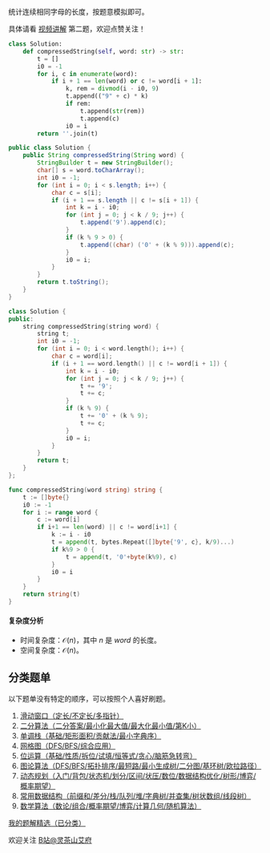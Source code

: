 统计连续相同字母的长度，按题意模拟即可。

具体请看 [视频讲解](https://www.bilibili.com/video/BV17t421N7L6/) 第二题，欢迎点赞关注！

```py [sol-Python3]
class Solution:
    def compressedString(self, word: str) -> str:
        t = []
        i0 = -1
        for i, c in enumerate(word):
            if i + 1 == len(word) or c != word[i + 1]:
                k, rem = divmod(i - i0, 9)
                t.append(("9" + c) * k)
                if rem:
                    t.append(str(rem))
                    t.append(c)
                i0 = i
        return ''.join(t)
```

```java [sol-Java]
public class Solution {
    public String compressedString(String word) {
        StringBuilder t = new StringBuilder();
        char[] s = word.toCharArray();
        int i0 = -1;
        for (int i = 0; i < s.length; i++) {
            char c = s[i];
            if (i + 1 == s.length || c != s[i + 1]) {
                int k = i - i0;
                for (int j = 0; j < k / 9; j++) {
                    t.append('9').append(c);
                }
                if (k % 9 > 0) {
                    t.append((char) ('0' + (k % 9))).append(c);
                }
                i0 = i;
            }
        }
        return t.toString();
    }
}
```

```cpp [sol-C++]
class Solution {
public:
    string compressedString(string word) {
        string t;
        int i0 = -1;
        for (int i = 0; i < word.length(); i++) {
            char c = word[i];
            if (i + 1 == word.length() || c != word[i + 1]) {
                int k = i - i0;
                for (int j = 0; j < k / 9; j++) {
                    t += '9';
                    t += c;
                }
                if (k % 9) {
                    t += '0' + (k % 9);
                    t += c;
                }
                i0 = i;
            }
        }
        return t;
    }
};
```

```go [sol-Go]
func compressedString(word string) string {
	t := []byte{}
	i0 := -1
	for i := range word {
		c := word[i]
		if i+1 == len(word) || c != word[i+1] {
			k := i - i0
			t = append(t, bytes.Repeat([]byte{'9', c}, k/9)...)
			if k%9 > 0 {
				t = append(t, '0'+byte(k%9), c)
			}
			i0 = i
		}
	}
	return string(t)
}
```

#### 复杂度分析

- 时间复杂度：$\mathcal{O}(n)$，其中 $n$ 是 $\textit{word}$ 的长度。
- 空间复杂度：$\mathcal{O}(n)$。

## 分类题单

以下题单没有特定的顺序，可以按照个人喜好刷题。

1. [滑动窗口（定长/不定长/多指针）](https://leetcode.cn/circle/discuss/0viNMK/)
2. [二分算法（二分答案/最小化最大值/最大化最小值/第K小）](https://leetcode.cn/circle/discuss/SqopEo/)
3. [单调栈（基础/矩形面积/贡献法/最小字典序）](https://leetcode.cn/circle/discuss/9oZFK9/)
4. [网格图（DFS/BFS/综合应用）](https://leetcode.cn/circle/discuss/YiXPXW/)
5. [位运算（基础/性质/拆位/试填/恒等式/贪心/脑筋急转弯）](https://leetcode.cn/circle/discuss/dHn9Vk/)
6. [图论算法（DFS/BFS/拓扑排序/最短路/最小生成树/二分图/基环树/欧拉路径）](https://leetcode.cn/circle/discuss/01LUak/)
7. [动态规划（入门/背包/状态机/划分/区间/状压/数位/数据结构优化/树形/博弈/概率期望）](https://leetcode.cn/circle/discuss/tXLS3i/)
8. [常用数据结构（前缀和/差分/栈/队列/堆/字典树/并查集/树状数组/线段树）](https://leetcode.cn/circle/discuss/mOr1u6/)
9. [数学算法（数论/组合/概率期望/博弈/计算几何/随机算法）](https://leetcode.cn/circle/discuss/IYT3ss/)

[我的题解精选（已分类）](https://github.com/EndlessCheng/codeforces-go/blob/master/leetcode/SOLUTIONS.md)

欢迎关注 [B站@灵茶山艾府](https://space.bilibili.com/206214)
